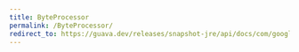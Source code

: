 ```yaml
---
title: ByteProcessor
permalink: /ByteProcessor/
redirect_to: https://guava.dev/releases/snapshot-jre/api/docs/com/google/common/io/ByteProcessor.html
---
```

